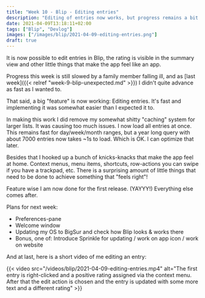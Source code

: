 ```yaml
---
title: "Week 10 - Blip - Editing entries"
description: "Editing of entries now works, but progress remains a bit slower than wanted."
date: 2021-04-09T13:18:11+02:00
tags: ["Blip", "Devlog"]
images: ["/images/blip/2021-04-09-editing-entries.png"]
draft: true
---
```


It is now possible to edit entries in Blip, the rating is visible in the summary view and other little things that make the app feel like an app.<!--more-->

Progress this week is still slowed by a family member falling ill, and as [last week]({{< relref "week-9-blip-unexpected.md" >}}) I didn't quite advance as fast as I wanted to.

That said, a big "feature" is now working: Editing entries. It's fast and implementing it was somewhat easier than I expected it to.

In making this work I did remove my somewhat shitty "caching" system for larger lists. It was causing too much issues. I now load all entries at once. This remains fast for day/week/month ranges, but a year long query with about 7000 entries now takes ~1s to load. Which is OK. I can optimize that later.

Besides that I hooked up a bunch of knicks-knacks that make the app feel at home. Context menus, menu items, shortcuts, row-actions you can swipe if you have a trackpad, etc. There is a surprising amount of little things that need to be done to achieve something that "feels right"!

Feature wise I am now done for the first release. (YAYYY!) Everything else comes after.

Plans for next week:

- Preferences-pane
- Welcome window
- Updating my OS to BigSur and check how Blip looks & works there
- Bonus, one of: Introduce Sprinkle for updating / work on app icon / work on website

And at last, here is a short video of me editing an entry:

{{< video src="/videos/blip/2021-04-09-editing-entries.mp4" alt="The first entry is right-clicked and a positive rating assigned via the context menu. After that the edit action is chosen and the entry is updated with some more text and a different rating" >}}
